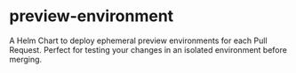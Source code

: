 # preview-environment
A Helm Chart to deploy ephemeral preview environments for each Pull Request. Perfect for testing your changes in an isolated environment before merging.
